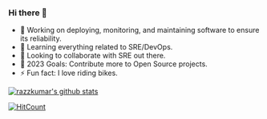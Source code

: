 ### Hi there 👋

- 🔭 Working on deploying, monitoring, and maintaining software to ensure its reliability.
- 🌱 Learning everything related to SRE/DevOps.
- 👯 Looking to collaborate with SRE out there.
- 🥅 2023 Goals: Contribute more to Open Source projects.
- ⚡ Fun fact: I love riding bikes.

[![razzkumar's github stats](https://github-readme-stats.vercel.app/api?username=razzkumar&show_icons=true&hide_border=true&theme=tokyonight)](https://razzkumar.github.io)

[![HitCount](http://hits.dwyl.com/razzkumar/razzkumar.svg)](http://hits.dwyl.com/razzkumar/razzkumar)
